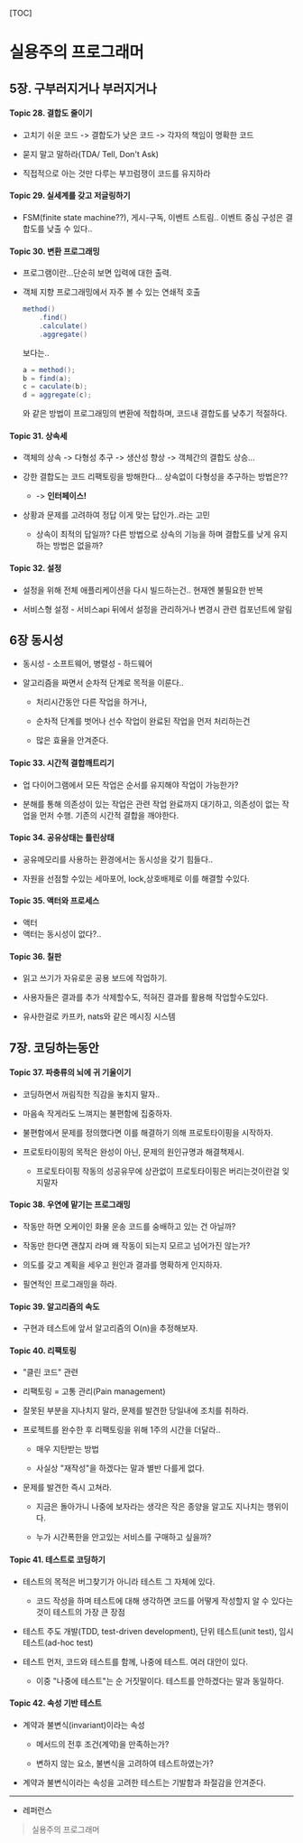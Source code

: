 [TOC]

# 실용주의 프로그래머

## 5장. 구부러지거나 부러지거나

#### Topic 28. 결합도 줄이기

- 고치기 쉬운 코드 -> 결합도가 낮은 코드 -> 각자의 책임이 명확한 코드

- 묻지 말고 말하라(TDA/ Tell, Don't Ask)

- 직접적으로 아는 것만 다루는 부끄럼쟁이 코드를 유지하라

#### Topic 29. 실세계를 갖고 저글링하기

- FSM(finite state machine??), 게시-구독, 이벤트 스트림.. 이벤트 중심 구성은 결합도를 낮출 수 있다..

#### Topic 30. 변환 프로그래밍

- 프로그램이란...단순히 보면 입력에 대한 출력.

- 객체 지향 프로그래밍에서 자주 볼 수 있는 연쇄적 호출
  
  ```java
  method()
      .find()
      .calculate()
      .aggregate()
  ```
  
  보다는..
  
  ```java
  a = method();
  b = find(a);
  c = caculate(b);
  d = aggregate(c);
  ```
  
  와 같은 방법이 프로그래밍의 변환에 적합하며, 코드내 결합도를 낮추기 적절하다.

#### Topic 31. 상속세

- 객체의 상속 -> 다형성 추구 -> 생산성 향상 -> 객체간의 결합도 상승...

- 강한 결합도는 코드 리팩토링을 방해한다... 상속없이 다형성을 추구하는 방법은??
  
  - -> **인터페이스!**

- 상황과 문제를 고려하여 정답 이게 맞는 답인가..라는 고민
  
  - 상속이 최적의 답일까? 다른 방법으로 상속의 기능을 하며 결합도를 낮게 유지하는 방법은 없을까?

#### Topic 32. 설정

- 설정을 위해 전체 애플리케이션을 다시 빌드하는건.. 현재엔 불필요한 반복

- 서비스형 설정 - 서비스api 뒤에서 설정을 관리하거나 변경시 관련 컴포넌트에 알림

## 6장 동시성

- 동시성 - 소프트웨어, 병렬성 - 하드웨어

- 알고리즘을 짜면서 순차적 단계로 목적을 이룬다.. 
  
  - 처리시간동안 다른 작업을 하거나,
  
  - 순차적 단계를 벗어나 선수 작업이 완료된 작업을 먼저 처리하는건 
  
  - 많은 효율을 안겨준다.

#### Topic 33. 시간적 결합깨트리기

- 업 다이어그램에서 모든 작업은 순서를 유지해야 작업이 가능한가?

- 분해를 통해 의존성이 있는 작업은 관련 작업 완료까지 대기하고, 의존성이 없는 작업을 먼저 수행. 기존의 시간적 결합을 깨야한다.

#### Topic 34. 공유상태는 틀린상태

- 공유메모리를 사용하는 환경에서는 동시성을 갖기 힘들다.. 

- 자원을 선점할 수있는 세마포어, lock,상호배제로 이를 해결할 수있다.

#### Topic 35. 액터와 프로세스

- 액터
- 액터는 동시성이 없다?..

#### Topic 36. 칠판

- 읽고 쓰기가 자유로운 공용 보드에 작업하기. 

- 사용자들은 결과를 추가 삭제할수도, 적혀진 결과를 활용해 작업할수도있다.

- 유사한걸로 카프카, nats와 같은 메시징 시스템

## 7장. 코딩하는동안

#### Topic 37. 파충류의 뇌에 귀 기울이기

- 코딩하면서 꺼림직한 직감을 놓치지 말자.. 

- 마음속 작게라도 느껴지는 불편함에 집중하자. 

- 불편함에서 문제를 정의했다면 이를 해결하기 의해 프로토타이핑을 시작하자.

- 프로토타이핑의 목적은 완성이 아닌, 문제의 원인규명과 해결책제시.
  
  - 프로토타이핑 작동의 성공유무에 상관없이 프로토타이핑은 버리는것이란걸 잊지말자

#### Topic 38. 우연에 맡기는 프로그래밍

- 작동만 하면 오케이인 화물 운송 코드를 숭배하고 있는 건 아닐까?

- 작동만 한다면 괜찮지 라며 왜 작동이 되는지 모르고 넘어가진 않는가?

- 의도를 갖고 계획을 세우고 원인과 결과를 명확하게 인지하자. 

- 필연적인 프로그래밍을 하라.

#### Topic 39. 알고리즘의 속도

- 구현과 테스트에 앞서 알고리즘의 O(n)을 추정해보자.

#### Topic 40. 리팩토링

- "클린 코드" 관련

- 리팩토링 = 고통 관리(Pain management)

- 잘못된 부분을 지나치지 말라, 문제를 발견한 당일내에 조치를 취하라.

- 프로젝트를 완수한 후 리팩토링을 위해 1주의 시간을 더달라..
  
  - 매우 지탄받는 방법
  
  - 사실상 "재작성"을 하겠다는 말과 별반 다를게 없다.

- 문제를 발견한 즉시 고쳐라.
  
  - 지금은 돌아가니 나중에 보자라는 생각은 작은 종양을 알고도 지나치는 행위이다.
  
  - 누가 시간폭한을 안고있는 서비스를 구매하고 싶을까?

#### Topic 41. 테스트로 코딩하기

- 테스트의 목적은 버그찾기가 아니라 테스트 그 자체에 있다.
  
  - 코드 작성을 하며 테스트에 대해 생각하면 코드를 어떻게 작성할지 알 수 있다는 것이 테스트의 가장 큰 장점

- 테스트 주도 개발(TDD, test-driven development), 단위 테스트(unit test), 임시 테스트(ad-hoc test)

- 테스트 먼저, 코드와 테스트를 함께, 나중에 테스트. 여러 대안이 있다.
  
  - 이중 "나중에 테스트"는 순 거짓말이다. 테스트를 안하겠다는 말과 동일하다.

#### Topic 42. 속성 기반 테스트

- 계약과 불변식(invariant)이라는 속성
  
  - 메서드의 전후 조건(계약)을 만족하는가?
  
  - 변하지 않는 요소, 불변식을 고려하여 테스트하였는가?

- 계약과 불변식이라는 속성을 고려한 테스트는 기발함과 좌절감을 안겨준다.



---

- 레퍼런스

> 실용주의 프로그래머

